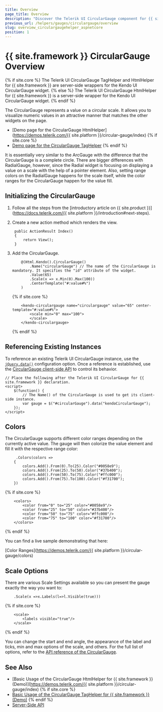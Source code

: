 ```yaml
---
title: Overview
page_title: Overview
description: "Discover the Telerik UI CircularGauge component for {{ site.framework }} and learn how to initialize and configure the component."
previous_url: /helpers/gauges/circulargauge/overview
slug: overview_circulargaugehelper_aspnetcore
position: 1
---
```


# {{ site.framework }} CircularGauge Overview

{% if site.core %}
The Telerik UI CircularGauge TagHelper and HtmlHelper for {{ site.framework }} are server-side wrappers for the Kendo UI CircularGauge widget.
{% else %}
The Telerik UI CircularGauge HtmlHelper for {{ site.framework }} is a server-side wrapper for the Kendo UI CircularGauge widget.
{% endif %}

The CircularGauge represents a value on a circular scale. It allows you to visualize numeric values in an attractive manner that matches the other widgets on the page. 

* [Demo page for the CircularGauge HtmlHelper](https://demos.telerik.com/{{ site.platform }}/circular-gauge/index)
{% if site.core %}
* [Demo page for the CircularGauge TagHelper](https://demos.telerik.com/aspnet-core/circular-gauge/tag-helper)
{% endif %}

It is essentially very similar to the ArcGauge with the difference that the CircularGauge is a complete circle. There are bigger differences with RadialGauge, however, since the Radial widget is focusing on displaying a value on a scale with the help of a pointer element. Also, setting range colors on the RadialGauge happens for the scale itself, while the color ranges for the CircularGauge happen for the value fill.

## Initializing the CircularGauge

1. Follow all the steps from the [introductory article on {{ site.product }}](https://docs.telerik.com/{{ site.platform }}/introduction#next-steps).

1. Create a new action method which renders the view.

        public ActionResult Index()
        {
            return View();
        }

1. Add the CircularGauge.

    ```HtmlHelper
        @(Html.Kendo().CircularGauge()
            .Name("circularGauge") // The name of the CircularGauge is mandatory. It specifies the "id" attribute of the widget.
            .Value(65)
            .Scale(x => x.Min(0).Max(100))
            .CenterTemplate("#:value#%")
        )
    ```
    {% if site.core %}
    ```TagHelper
        <kendo-circulargauge name="circulargauge" value="65" center-template="#:value#%">
            <scale min="0" max="100">
            </scale>
        </kendo-circulargauge>
    ```
    {% endif %}

## Referencing Existing Instances

To reference an existing Telerik UI CircularGauge instance, use the [`jQuery.data()`](http://api.jquery.com/jQuery.data/) configuration option. Once a reference is established, use the [CircularGauge client-side API](https://docs.telerik.com/kendo-ui/api/javascript/dataviz/ui/circulargauge#methods) to control its behavior.

    // Place the following after the Telerik UI CircularGauge for {{ site.framework }} declaration.
    <script>
        $(function() {
            // The Name() of the CircularGauge is used to get its client-side instance.
            var gauge = $("#circularGauge").data("kendoCircularGauge");
        });
    </script>

## Colors

The CircularGauge supports different color ranges depending on the currently active value. The gauge will then colorize the value element and fill it with the respective range color:

```HtmlHelper
     .Colors(colors =>
    {
        colors.Add().From(0).To(25).Color("#0058e9");
        colors.Add().From(25).To(50).Color("#37b400");
        colors.Add().From(50).To(75).Color("#ffc000");
        colors.Add().From(75).To(100).Color("#f31700");
    })
```
{% if site.core %}
```TagHelper
    <colors>
        <color from="0" to="25" color="#0058e9"/>
        <color from="25" to="50" color="#37b400"/>
        <color from="50" to="75" color="#ffc000"/>
        <color from="75" to="100" color="#f31700"/>
    </colors>
```
{% endif %}

You can find a live sample demonstrating that here:

[Color Ranges](https://demos.telerik.com/{{ site.platform }}/circular-gauge/colors)

## Scale Options

There are various Scale Settings available so you can present the gauge exactly the way you want to:

```HtmlHelper
    .Scale(x =>x.Labels(l=>l.Visible(true)))
```
{% if site.core %}
```TagHelper
    <scale>
        <labels visible="true"/>
    </scale>
```
{% endif %}

You can change the start and end angle, the appearance of the label and ticks, min and max options of the scale, and others. For the full list of options, refer to the [API reference of the CircularGauge](/api/javascript/dataviz/ui/circulargauge).

## See Also

* [Basic Usage of the CircularGauge HtmlHelper for {{ site.framework }} (Demo)](https://demos.telerik.com/{{ site.platform }}/circular-gauge/index)
{% if site.core %}
* [Basic Usage of the CircularGauge TagHelper for {{ site.framework }} (Demo)](https://demos.telerik.com/aspnet-core/circular-gauge/tag-helper)
{% endif %}
* [Server-Side API](/api/circulargauge)
